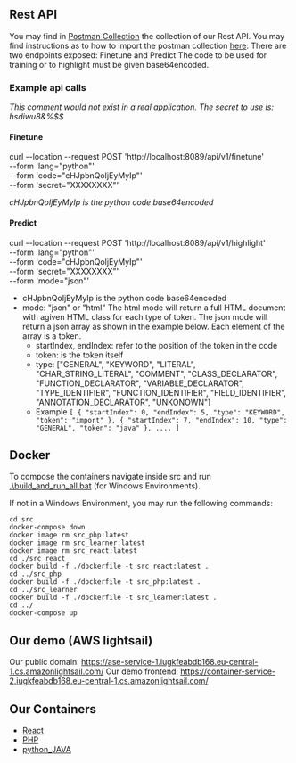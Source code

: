 ## Rest API 
You may find in [Postman Collection](postman/) the collection of our Rest API. 
You may find instructions as to how to import the postman collection [here](https://learning.postman.com/docs/getting-started/importing-and-exporting-data/).
There are two endpoints exposed: Finetune and Predict
The code to be used for training or to highlight must be given base64encoded. 

### Example api calls
*This comment would not exist in a real application. The secret to use is: hsdiwu8&%$$*

#### Finetune
curl --location --request POST 'http://localhost:8089/api/v1/finetune' \
--form 'lang="python"' \
--form 'code="cHJpbnQoIjEyMyIp"' \
--form 'secret="XXXXXXXX"'

*cHJpbnQoIjEyMyIp is the python code base64encoded*
#### Predict
curl --location --request POST 'http://localhost:8089/api/v1/highlight' \
--form 'lang="python"' \
--form 'code="cHJpbnQoIjEyMyIp"' \
--form 'secret="XXXXXXXX"' \
--form 'mode="json"'

- cHJpbnQoIjEyMyIp is the python code base64encoded
- mode: "json" or "html"
The html mode will return a full HTML document with agiven HTML class for each type of token. 
The json mode will return a json array as shown in the example below. Each element of the array is a token. 
    - startIndex, endIndex: refer to the position of the token in the code
    - token: is the token itself
    - type: ["GENERAL", "KEYWORD", "LITERAL", "CHAR_STRING_LITERAL", "COMMENT", "CLASS_DECLARATOR", "FUNCTION_DECLARATOR", "VARIABLE_DECLARATOR", "TYPE_IDENTIFIER", "FUNCTION_IDENTIFIER", "FIELD_IDENTIFIER", "ANNOTATION_DECLARATOR", "UNKONOWN"]
    - Example ```
    [
    {
        "startIndex": 0,
        "endIndex": 5,
        "type": "KEYWORD",
        "token": "import"
    },
    {
        "startIndex": 7,
        "endIndex": 10,
        "type": "GENERAL",
        "token": "java"
    },
    ....
] ```

## Docker
To compose the containers navigate inside src and run [.\build_and_run_all.bat](./src/build_and_run_all.bat) (for Windows Environments).

If not in a Windows Environment, you may run the following commands: 
```
cd src 
docker-compose down
docker image rm src_php:latest
docker image rm src_learner:latest
docker image rm src_react:latest
cd ./src_react
docker build -f ./dockerfile -t src_react:latest . 
cd ../src_php
docker build -f ./dockerfile -t src_php:latest .
cd ../src_learner
docker build -f ./dockerfile -t src_learner:latest .
cd ../
docker-compose up
```


## Our demo (AWS lightsail)
Our public domain: https://ase-service-1.iugkfeabdb168.eu-central-1.cs.amazonlightsail.com/
Our demo frontend: https://container-service-2.iugkfeabdb168.eu-central-1.cs.amazonlightsail.com/

## Our Containers 
- [React](./src/src_ract/README.md)
- [PHP](./src/src_php/README.md)
- [python_JAVA](./src/src_learner/README.md)
